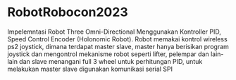 # RobotRobocon2023
Impelemntasi Robot Three Omni-Directional Menggunakan Kontroller PID, Speed Control Encoder  (Holonomic Robot).
Robot memakai kontrol wireless ps2 joystick, dimana terdapat master slave, master hanya berisikan program joystick dan mengontrol mekanisme robot seperti lifter, pelempar dan lain-lain dan slave menangani full 3 wheel untuk perhitungan PID, untuk melakukan master slave digunakan komunikasi serial SPI
